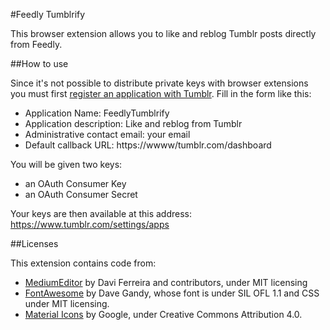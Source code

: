 #Feedly Tumblrify

This browser extension allows you to like and reblog Tumblr posts directly
from Feedly.

##How to use

Since it's not possible to distribute private keys with browser extensions you must
first [register an application with Tumblr](https://www.tumblr.com/oauth/register). Fill in the form like this:

 * Application Name: FeedlyTumblrify
 * Application description: Like and reblog from Tumblr
 * Administrative contact email: your email
 * Default callback URL: https://wwww/tumblr.com/dashboard

You will be given two keys:

 * an OAuth Consumer Key
 * an OAuth Consumer Secret

Your keys are then available at this address: https://www.tumblr.com/settings/apps


##Licenses

This extension contains code from:

  * [MediumEditor](https://yabwe.github.io/medium-editor/) by Davi Ferreira and contributors, under MIT licensing
  * [FontAwesome](http://fontawesome.io/) by Dave Gandy, whose font is under SIL OFL 1.1 and CSS under MIT licensing.
  * [Material Icons](http://google.github.io/material-design-icons/) by Google, under Creative Commons Attribution 4.0.
